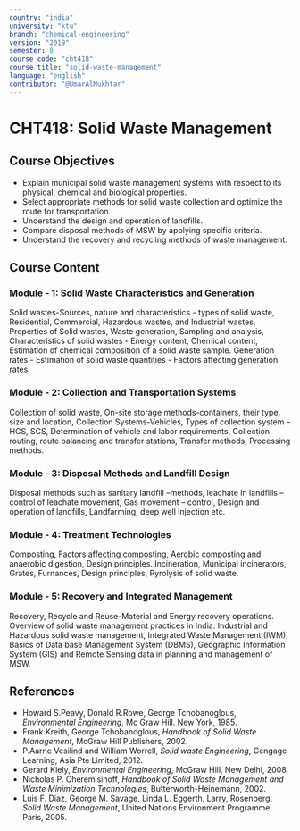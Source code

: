 ```yaml
---
country: "india"
university: "ktu"
branch: "chemical-engineering"
version: "2019"
semester: 8
course_code: "cht418"
course_title: "solid-waste-management"
language: "english"
contributor: "@UmarAlMukhtar"
---
```


# CHT418: Solid Waste Management

## Course Objectives

- Explain municipal solid waste management systems with respect to its physical, chemical and biological properties.
- Select appropriate methods for solid waste collection and optimize the route for transportation.
- Understand the design and operation of landfills.
- Compare disposal methods of MSW by applying specific criteria.
- Understand the recovery and recycling methods of waste management.

## Course Content

### Module - 1: Solid Waste Characteristics and Generation

Solid wastes-Sources, nature and characteristics - types of solid waste, Residential, Commercial, Hazardous wastes, and Industrial wastes, Properties of Solid wastes, Waste generation, Sampling and analysis, Characteristics of solid wastes - Energy content, Chemical content, Estimation of chemical composition of a solid waste sample. Generation rates - Estimation of solid waste quantities - Factors affecting generation rates.

### Module - 2: Collection and Transportation Systems

Collection of solid waste, On-site storage methods-containers, their type, size and location, Collection Systems-Vehicles, Types of collection system –HCS, SCS, Determination of vehicle and labor requirements, Collection routing, route balancing and transfer stations, Transfer methods, Processing methods.

### Module - 3: Disposal Methods and Landfill Design

Disposal methods such as sanitary landfill –methods, leachate in landfills – control of leachate movement, Gas movement – control, Design and operation of landfills, Landfarming, deep well injection etc.

### Module - 4: Treatment Technologies

Composting, Factors affecting composting, Aerobic composting and anaerobic digestion, Design principles. Incineration, Municipal incinerators, Grates, Furnances, Design principles, Pyrolysis of solid waste.

### Module - 5: Recovery and Integrated Management

Recovery, Recycle and Reuse-Material and Energy recovery operations. Overview of solid waste management practices in India. Industrial and Hazardous solid waste management, Integrated Waste Management (IWM), Basics of Data base Management System (DBMS), Geographic Information System (GIS) and Remote Sensing data in planning and management of MSW.

## References

- Howard S.Peavy, Donald R.Rowe, George Tchobanoglous, _Environmental Engineering_, Mc Graw Hill. New York, 1985.
- Frank Kreith, George Tchobanoglous, _Handbook of Solid Waste Management_, McGraw Hill Publishers, 2002.
- P.Aarne Vesilind and William Worrell, _Solid waste Engineering_, Cengage Learning, Asia Pte Limited, 2012.
- Gerard Kiely, _Environmental Engineering_, McGraw Hill, New Delhi, 2008.
- Nicholas P. Cheremisinoff, _Handbook of Solid Waste Management and Waste Minimization Technologies_, Butterworth-Heinemann, 2002.
- Luis F. Diaz, George M. Savage, Linda L. Eggerth, Larry, Rosenberg, _Solid Waste Management_, United Nations Environment Programme, Paris, 2005.
